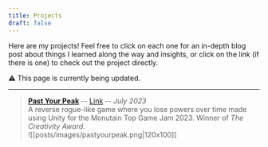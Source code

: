 ```yaml
---
title: Projects
draft: false
---
```


Here are my projects! Feel free to click on each one for an in-depth blog post about things I learned along the way and insights, or click on the link (if there is one) to check out the project directly.

⚠️ This page is currently being updated.

---

> **[Past Your Peak](posts/Past%20Your%20Peak.md)** -- [Link](https://bryd.itch.io/past-your-peak) -- *July 2023*    
> A reverse rogue-like game where you lose powers over time made using Unity for the Monutain Top Game Jam 2023. Winner of *The Creativity Award*.   
> ![[posts/images/pastyourpeak.png|120x100]]


<!-- 
Template
> **[Title](link.md)** | [Link](website) -- *Date*  
> Description.
 -->